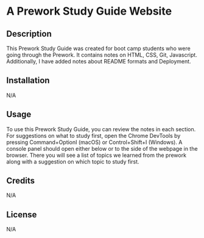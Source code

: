 # A Prework Study Guide Website

## Description

This Prework Study Guide was created for boot camp students who were going through the Prework. It contains notes on HTML, CSS, Git, Javascript. Additionally, I have added notes about README formats and Deployment.

## Installation

N/A

## Usage

To use this Prework Study Guide, you can review the notes in each section. For suggestions on what to study first, open the Chrome DevTools by pressing Command+OptionI (macOS) or Control+Shift+I (Windows). A console panel should open either below or to the side of the webpage in the browser. There you will see a list of topics we learned from the prework along with a suggestion on which topic to study first.

## Credits

N/A

## License

N/A


